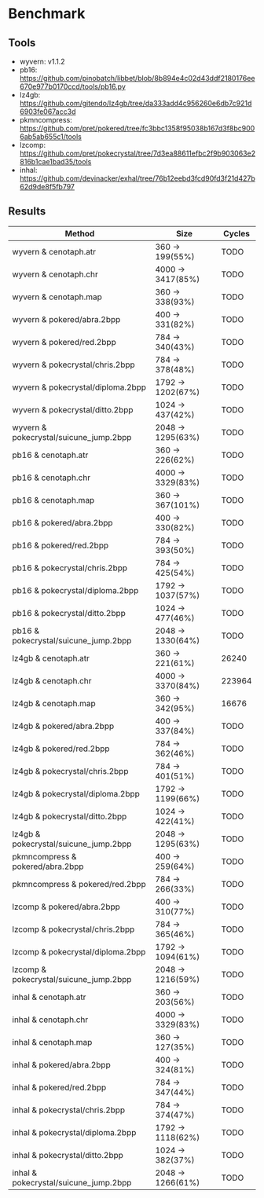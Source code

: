 # Benchmark

## Tools

- wyvern: v1.1.2
- pb16: https://github.com/pinobatch/libbet/blob/8b894e4c02d43ddf2180176ee670e977b0170ccd/tools/pb16.py
- lz4gb: https://github.com/gitendo/lz4gb/tree/da333add4c956260e6db7c921d6903fe067acc3d
- pkmncompress: https://github.com/pret/pokered/tree/fc3bbc1358f95038b167d3f8bc9006ab5ab655c1/tools
- lzcomp: https://github.com/pret/pokecrystal/tree/7d3ea88611efbc2f9b903063e2816b1cae1bad35/tools
- inhal: https://github.com/devinacker/exhal/tree/76b12eebd3fcd90fd3f21d427b62d9de8f5fb797

## Results

  Method | Size | Cycles | 
---- | ---- | ----
 wyvern & cenotaph.atr | 360 -> 199(55%) | TODO
 wyvern & cenotaph.chr | 4000 -> 3417(85%) | TODO
 wyvern & cenotaph.map | 360 -> 338(93%) | TODO
 wyvern & pokered/abra.2bpp | 400 -> 331(82%) | TODO
 wyvern & pokered/red.2bpp | 784 -> 340(43%) | TODO
 wyvern & pokecrystal/chris.2bpp | 784 -> 378(48%) | TODO 
 wyvern & pokecrystal/diploma.2bpp | 1792 -> 1202(67%) | TODO 
 wyvern & pokecrystal/ditto.2bpp | 1024 -> 437(42%) | TODO 
 wyvern & pokecrystal/suicune_jump.2bpp | 2048 -> 1295(63%) | TODO 
 pb16 & cenotaph.atr | 360 -> 226(62%) | TODO
 pb16 & cenotaph.chr | 4000 -> 3329(83%) | TODO
 pb16 & cenotaph.map | 360 -> 367(101%) | TODO
 pb16 & pokered/abra.2bpp | 400 -> 330(82%) | TODO
 pb16 & pokered/red.2bpp | 784 -> 393(50%) | TODO
 pb16 & pokecrystal/chris.2bpp | 784 -> 425(54%) | TODO 
 pb16 & pokecrystal/diploma.2bpp | 1792 -> 1037(57%) | TODO 
 pb16 & pokecrystal/ditto.2bpp | 1024 -> 477(46%) | TODO 
 pb16 & pokecrystal/suicune_jump.2bpp | 2048 -> 1330(64%) | TODO 
 lz4gb & cenotaph.atr | 360 -> 221(61%) | 26240
 lz4gb & cenotaph.chr | 4000 -> 3370(84%) | 223964
 lz4gb & cenotaph.map | 360 -> 342(95%) | 16676
 lz4gb & pokered/abra.2bpp | 400 -> 337(84%) | TODO
 lz4gb & pokered/red.2bpp | 784 -> 362(46%) | TODO
 lz4gb & pokecrystal/chris.2bpp | 784 -> 401(51%) | TODO 
 lz4gb & pokecrystal/diploma.2bpp | 1792 -> 1199(66%) | TODO 
 lz4gb & pokecrystal/ditto.2bpp | 1024 -> 422(41%) | TODO 
 lz4gb & pokecrystal/suicune_jump.2bpp | 2048 -> 1295(63%) | TODO 
 pkmncompress & pokered/abra.2bpp | 400 -> 259(64%) | TODO
 pkmncompress & pokered/red.2bpp  | 784 -> 266(33%) | TODO
 lzcomp & pokered/abra.2bpp | 400 -> 310(77%) | TODO 
 lzcomp & pokecrystal/chris.2bpp | 784 -> 365(46%) | TODO 
 lzcomp & pokecrystal/diploma.2bpp | 1792 -> 1094(61%) | TODO 
 lzcomp & pokecrystal/suicune_jump.2bpp | 2048 -> 1216(59%) | TODO 
 inhal & cenotaph.atr | 360 -> 203(56%) | TODO
 inhal & cenotaph.chr | 4000 -> 3329(83%) | TODO
 inhal & cenotaph.map | 360 -> 127(35%) | TODO
 inhal & pokered/abra.2bpp | 400 -> 324(81%) | TODO
 inhal & pokered/red.2bpp | 784 -> 347(44%) | TODO
 inhal & pokecrystal/chris.2bpp | 784 -> 374(47%) | TODO 
 inhal & pokecrystal/diploma.2bpp | 1792 -> 1118(62%) | TODO 
 inhal & pokecrystal/ditto.2bpp | 1024 -> 382(37%) | TODO 
 inhal & pokecrystal/suicune_jump.2bpp | 2048 -> 1266(61%) | TODO 
